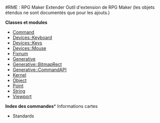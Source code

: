 #RME : RPG Maker Extender
Outil d'extension de RPG Maker 
    (les objets étendus ne sont documentés que pour les ajouts.)

**Classes et modules**

*    [Command](Command.md)
*    [Devices::Keyboard](Devices__Keyboard.md)
*    [Devices::Keys](Devices__Keys.md)
*    [Devices::Mouse](Devices__Mouse.md)
*    [Fixnum](Fixnum.md)
*    [Generative](Generative.md)
*    [Generative::BitmapRect](Generative__BitmapRect.md)
*    [Generative::CommandAPI](Generative__CommandAPI.md)
*    [Kernel](Kernel.md)
*    [Object](Object.md)
*    [Point](Point.md)
*    [String](String.md)
*    [Viewport](Viewport.md)


**Index des commandes***    Informations cartes
*    Standards
